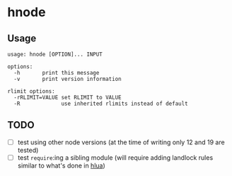 # hnode

## Usage
```
usage: hnode [OPTION]... INPUT

options:
  -h       print this message
  -v       print version information

rlimit options:
  -rRLIMIT=VALUE set RLIMIT to VALUE
  -R             use inherited rlimits instead of default
```

## TODO
- [ ] test using other node versions (at the time of writing only 12 and 19 are
  tested)
- [ ] test `require`:ing a sibling module (will require adding landlock rules
  similar to what's done in [hlua](../hlua))

